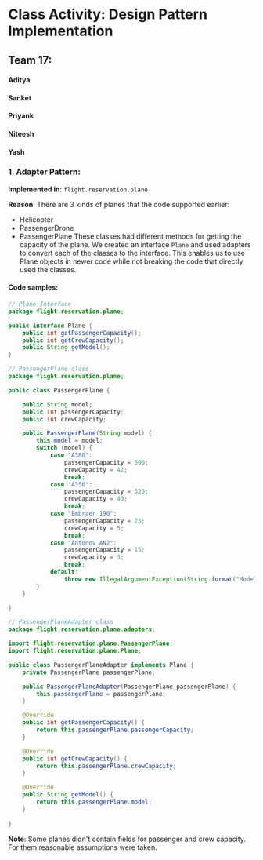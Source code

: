 # Class Activity: Design Pattern Implementation

## Team 17:
####  Aditya
####  Sanket
####  Priyank
####  Niteesh
####  Yash

### 1. Adapter Pattern:
**Implemented in**: `flight.reservation.plane`

**Reason**: There are 3 kinds of planes that the code supported earlier:
* Helicopter
* PassengerDrone
* PassengerPlane
These classes had different methods for getting the capacity of the plane. We created an interface `Plane` and used adapters to convert each of the classes to the interface. This enables us to use Plane objects in newer code while not breaking the code that directly used the classes.
#### Code samples:
```java
// Plane Interface
package flight.reservation.plane;

public interface Plane {
    public int getPassengerCapacity();
    public int getCrewCapacity();
    public String getModel();
}

// PassengerPlane class
package flight.reservation.plane;

public class PassengerPlane {

    public String model;
    public int passengerCapacity;
    public int crewCapacity;

    public PassengerPlane(String model) {
        this.model = model;
        switch (model) {
            case "A380":
                passengerCapacity = 500;
                crewCapacity = 42;
                break;
            case "A350":
                passengerCapacity = 320;
                crewCapacity = 40;
                break;
            case "Embraer 190":
                passengerCapacity = 25;
                crewCapacity = 5;
                break;
            case "Antonov AN2":
                passengerCapacity = 15;
                crewCapacity = 3;
                break;
            default:
                throw new IllegalArgumentException(String.format("Model type '%s' is not recognized", model));
        }
    }

}

// PassengerPlaneAdapter class
package flight.reservation.plane.adapters;

import flight.reservation.plane.PassengerPlane;
import flight.reservation.plane.Plane;

public class PassengerPlaneAdapter implements Plane {
    private PassengerPlane passengerPlane;

    public PassengerPlaneAdapter(PassengerPlane passengerPlane) {
        this.passengerPlane = passengerPlane;
    }

    @Override
    public int getPassengerCapacity() {
        return this.passengerPlane.passengerCapacity;
    }

    @Override
    public int getCrewCapacity() {
        return this.passengerPlane.crewCapacity;
    }

    @Override
    public String getModel() {
        return this.passengerPlane.model;
    }
    
}
```
**Note**: Some planes didn't contain fields for passenger and crew capacity. For them reasonable assumptions were taken.

